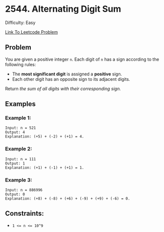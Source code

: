 # 2544. Alternating Digit Sum
Difficulty: Easy

[Link To Leetcode Problem](https://leetcode.com/problems/alternating-digit-sum/)

## Problem
You are given a positive integer `n`. Each digit of `n` has a sign according to the following rules:

- The **most significant digit** is assigned a **positive** sign.
- Each other digit has an opposite sign to its adjacent digits.

Return *the sum of all digits with their corresponding sign.*

## Examples
### Example 1:
```
Input: n = 521
Output: 4
Explanation: (+5) + (-2) + (+1) = 4.
```
### Example 2:
```
Input: n = 111
Output: 1
Explanation: (+1) + (-1) + (+1) = 1.
```
### Example 3:
```
Input: n = 886996
Output: 0
Explanation: (+8) + (-8) + (+6) + (-9) + (+9) + (-6) = 0.
```

## Constraints:
- `1 <= n <= 10^9`